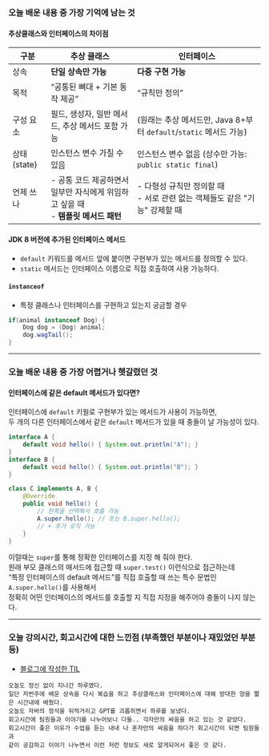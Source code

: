 ### 오늘 배운 내용 중 가장 기억에 남는 것

#### 추상클래스와 인터페이스의 차이점
| 구분 | 추상 클래스 | 인터페이스  |
| --- | ---| ---|
| 상속 | **단일 상속만 가능** | **다중 구현 가능** |
| 목적  | “공통된 뼈대 + 기본 동작 제공” | “규칙만 정의” |
| 구성 요소 | 필드, 생성자, 일반 메서드, 추상 메서드 포함 가능| (원래는 추상 메서드만, Java 8+부터 `default`/`static` 메서드 가능) |
| 상태(state) | 인스턴스 변수 가질 수 있음  | 인스턴스 변수 없음 (상수만 가능: `public static final`)|
| 언제 쓰나 | - 공통 코드 제공하면서 일부만 자식에게 위임하고 싶을 때<br>- **템플릿 메서드 패턴** | - 다형성 규칙만 정의할 때<br>- 서로 관련 없는 객체들도 같은 "기능" 강제할 때|

#### JDK 8 버전에 추가된 인터페이스 메서드
- `default` 키워드를 메서드 앞에 붙이면 구현부가 있는 메서드를 정의할 수 있다.
- `static` 메서드는 인터페이스 이름으로 직접 호출하여 사용 가능하다.

#### `instanceof`
- 특정 클래스나 인터페이스를 구현하고 있는지 궁금할 경우
```java
if(animal instanceof Dog) {
	Dog dog = (Dog) animal;
    dog.wagTail();
}
```

***

### 오늘 배운 내용 중 가장 어렵거나 헷갈렸던 것

#### 인터페이스에 같은 default 메서드가 있다면?

인터페이스에 `default` 키웓로 구현부가 있는 메서드가 사용이 가능하면,  
두 개의 다른 인터페이스에서 같은 `default` 메서드가 있을 때 충돌이 날 가능성이 있다.  
```java
interface A {
    default void hello() { System.out.println("A"); }
}
interface B {
    default void hello() { System.out.println("B"); }
}

class C implements A, B {
    @Override
    public void hello() {
        // 한쪽을 선택해서 호출 가능
        A.super.hello(); // 또는 B.super.hello();
        // + 추가 로직 가능
    }
}
```
이럴때는 `super`를 통해 정확한 인터페이스를 지정 해 줘야 한다.  
원래 부모 클래스의 매서드에 접근할 때 `super.test()` 이런식으로 접근하는데  
“특정 인터페이스의 default 메서드”를 직접 호출할 때 쓰는 특수 문법인 `A.super.hello()`를 사용해서  
정확히 어떤 인터페이스의 메서드를 호출할 지 직접 지정을 해주어야 충돌이 나지 않는다.

***
   
### 오늘 강의시간, 회고시간에 대한 느낀점 (부족했던 부분이나 재밌었던 부분 등)

- [블로그에 작성한 TIL](https://velog.io/@daheenamic/멋사-19기-백엔드-TIL-Java-객체지향-추상클래스-인터페이스)

```text
오늘도 정신 없이 지나간 하루였다.
일단 저번주에 배운 상속을 다시 복습을 하고 추상클래스와 인터페이스에 대해 방대한 양을 짧은 시간내에 배웠다.
오늘도 자바의 정석을 뒤적거리고 GPT를 괴롭히면서 하루를 보냈다.
회고시간에 팀원들과 이야기를 나누어보니 다들.. 각자만의 싸움을 하고 있는 것 같았다.
회고시간이 좋은 이유가 수업을 듣는 내내 나 혼자만의 싸움을 하다가 회고시간이 되면 팀원들과
같이 공감하고 이야기 나누면서 이런 저런 정보도 새로 알게되어서 좋은 것 같다.
```

